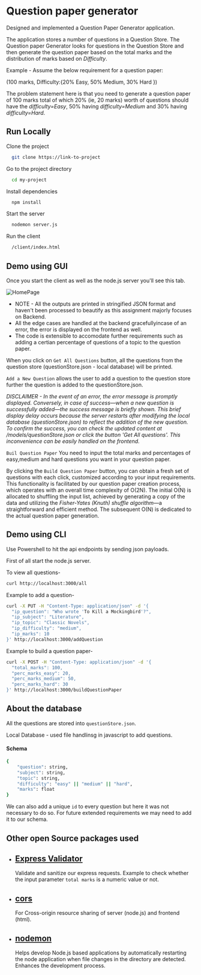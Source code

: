 
# Question paper generator 

Designed and implemented a Question Paper Generator application.

The application stores a number of questions in a Question Store. The Question paper Generator looks for questions in the Question Store and then generate the question paper based on the total marks and the distribution of marks based on *Difficulty*.

Example - Assume the below requirement for a question paper:

(100 marks, Difficulty:{20% Easy, 50% Medium, 30% Hard })

The problem statement here is that you need to generate a question paper of 100 marks total of which 20% (ie, 20 marks) worth of questions should have the *difficulty=Easy*, 50% having *difficulty=Medium* and 30% having *difficulty=Hard*.


## Run Locally

Clone the project

```bash
  git clone https://link-to-project
```

Go to the project directory

```bash
  cd my-project
```

Install dependencies

```bash
  npm install
```

Start the server

```bash
  nodemon server.js
```

Run the client

```bash
  /client/index.html
```


## Demo using GUI

Once you start the client as well as the node.js server you'll see this tab.

![HomePage](https://github.com/kajaveaniruddha/question-paper-generator/assets/66174998/616a4880-3ff2-4803-a520-46c9c814298d)


- NOTE - All the outputs are printed in stringified JSON format and haven't been processed to beautify as this assignment majorly focuses on Backend.
- All the edge cases are handled at the backend gracefullyincase of an error, the error is displayed on the frontend as well.
- The code is extensible to accomodate further requirements such as adding a certian percentage of questions of a topic to the question paper. 


When you click on `Get All Questions` button, all the questions from the question store (questionStore.json - local database) will be printed.

`Add a New Question` allows the user to add a question to the question store further the question is added to the questionStore.json. 

*DISCLAIMER - In the event of an error, the error message is promptly displayed. Conversely, in case of success—when a new question is successfully added—the success message is briefly shown. This brief display delay occurs because the server restarts after modifying the local database (questionStore.json) to reflect the addition of the new question. To confirm the success, you can check the updated content at /models/questionStore.json or click the button 'Get All questions'. This inconvenience can be easily handled on the frontend.*

`Buil Question Paper` You need to input the total marks and percentages of easy,medium and hard questions you want in your question paper.

By clicking the `Build Question Paper` button, you can obtain a fresh set of questions with each click, customized according to your input requirements. This functionality is facilitated by our question paper creation process, which operates with an overall time complexity of O(2N). The initial O(N) is allocated to shuffling the input list, achieved by generating a copy of the data and utilizing the *Fisher-Yates (Knuth) shuffle algorithm*—a straightforward and efficient method. The subsequent O(N) is dedicated to the actual question paper generation.

## Demo using CLI

Use Powershell to hit the api endpoints by sending json payloads.

First of all start the node.js server.


To view all questions-
```bash
curl http://localhost:3000/all
```

Example to add a question-
```bash
curl -X PUT -H "Content-Type: application/json" -d '{
  "ip_question": "Who wrote 'To Kill a Mockingbird'?",
  "ip_subject": "Literature",
  "ip_topic": "Classic Novels",
  "ip_difficulty": "medium",
  "ip_marks": 10
}' http://localhost:3000/addQuestion
```
Example to build a question paper-
```bash
curl -X POST -H "Content-Type: application/json" -d '{
  "total_marks": 100,
  "perc_marks_easy": 20,
  "perc_marks_medium": 50,
  "perc_marks_hard": 30
}' http://localhost:3000/buildQuestionPaper
```
## About the database

All the questions are stored into `questionStore.json`.

Local Database - used file handlinsg in javascript to add questions.

#### Schema
```bash 
{
    "question": string,
    "subject": string,
    "topic": string,
    "difficulty": "easy" || "medium" || "hard",
    "marks": float
}
```
We can also add a unique `id` to every question but here it was not necessary to do so. For future extended requirements we may need to add it to our schema.


## Other open Source packages used


- [Express Validator](https://express-validator.github.io/docs)
    - 
     Validate and sanitize our express requests.
     Example to check whether the input parameter `total marks` is a numeric value or not. 
    
- [cors](https://www.npmjs.com/package/cors) 
    - 
    For Cross-origin resource sharing of server (node.js) and frontend (html). 

- [nodemon](https://www.npmjs.com/package/nodemon) 
    - 
    Helps develop Node.js based applications by automatically restarting the node application when file changes in the directory are detected.
    Enhances the development process. 

